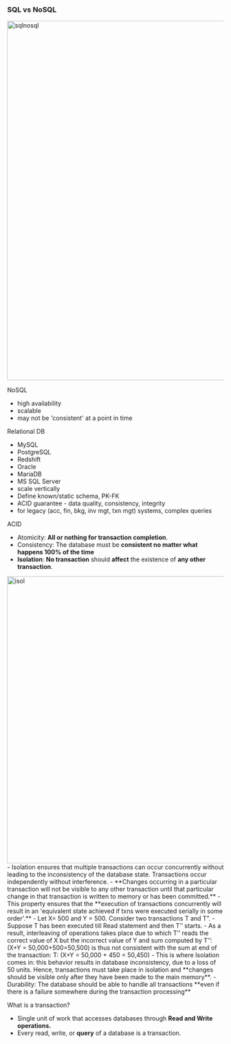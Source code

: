 ### SQL vs NoSQL
<img width="1038" height="834" alt="sqlnosql" src="https://github.com/user-attachments/assets/bc4ed9fb-6259-4c07-84ed-600d0bd02196" />

NoSQL
- high availability
- scalable
- may not be 'consistent' at a point in time

Relational DB
- MySQL
- PostgreSQL
- Redshift
- Oracle
- MariaDB
- MS SQL Server
- scale vertically
- Define known/static schema, PK-FK
- ACID guarantee - data quality, consistency, integrity
- for legacy (acc, fin, bkg, inv mgt, txn mgt) systems, complex queries

ACID
- Atomicity: **All or nothing for transaction completion**.
- Consistency: The database must be **consistent no matter what happens 100% of the time**
- **Isolation**: **No transaction** should **affect** the existence of **any other transaction**.
<img width="1375" height="666" alt="isol" src="https://github.com/user-attachments/assets/81ff5926-ef9e-4fce-b47f-4eb762d7ff01" />
  - Isolation ensures that multiple transactions can occur concurrently without leading to the inconsistency of the database state. Transactions occur independently without interference.
  - **Changes occurring in a particular transaction will not be visible to any other transaction until that particular change in that transaction is written to memory or has been committed.**
  - This property ensures that the **execution of transactions concurrently will result in an 'equivalent state achieved if txns were executed serially in some order'.**
  - Let X= 500 and Y = 500. Consider two transactions T and T”.
  - Suppose T has been executed till Read statement and then T’’ starts.
  - As a result, interleaving of operations takes place due to which T’’ reads the correct value of X but the incorrect value of Y and sum computed by T’’: (X+Y = 50,000+500=50,500) is thus not consistent with the sum at end of the transaction: T: (X+Y = 50,000 + 450 = 50,450)
  - This is where Isolation comes in: this behavior results in database inconsistency, due to a loss of 50 units. Hence, transactions must take place in isolation and **changes should be visible only after they have been made to the main memory**.
- Durability: The database should be able to handle all transactions **even if there is a failure somewhere during the transaction processing**

What is a transaction?
- Single unit of work that accesses databases through **Read and Write operations.**
- Every read, write, or **query** of a database is a transaction.



